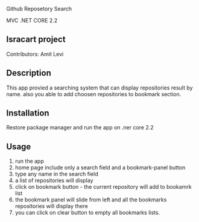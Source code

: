 ﻿
Github Reposetory Search 

MVC .NET CORE 2.2

## Isracart project 
Contributors: Amit Levi


## Description 
This app provied a searching system that can display repositories result by name.
also you able to add choosen repositories to bookmark section.


## Installation  
Restore package manager and run the app on .ner core 2.2 


## Usage 
1. run the app 
2. home page include only a search field and a bookmark-panel button
3. type any name in the search field
4. a list of repositories will display
5. click on bookmark button - the current repository will add to bookamrk list
6. the bookmark panel will slide from left and all the bookmarks repositories will display there
7. you can click on clear button to empty all bookmarks lists.